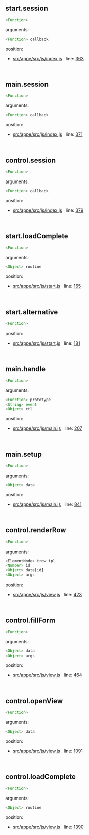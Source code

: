 

## start.session


```js
<Function>
```

arguments: 
```js
<Function> callback
```

position: 
- [src/appe/src/js/index.js](https://github.com/leolweb/appe/blob/master/src/appe/src/js/index.js)   line: [363](https://github.com/leolweb/appe/blob/master/src/appe/src/js/index.js#L363)


 


## main.session


```js
<Function>
```

arguments: 
```js
<Function> callback
```

position: 
- [src/appe/src/js/index.js](https://github.com/leolweb/appe/blob/master/src/appe/src/js/index.js)   line: [371](https://github.com/leolweb/appe/blob/master/src/appe/src/js/index.js#L371)


 


## control.session


```js
<Function>
```

arguments: 
```js
<Function> callback
```

position: 
- [src/appe/src/js/index.js](https://github.com/leolweb/appe/blob/master/src/appe/src/js/index.js)   line: [379](https://github.com/leolweb/appe/blob/master/src/appe/src/js/index.js#L379)


 


## start.loadComplete


```js
<Function>
```

arguments: 
```js
<Object> routine
```

position: 
- [src/appe/src/js/start.js](https://github.com/leolweb/appe/blob/master/src/appe/src/js/start.js)   line: [165](https://github.com/leolweb/appe/blob/master/src/appe/src/js/start.js#L165)


 


## start.alternative


```js
<Function>
```

position: 
- [src/appe/src/js/start.js](https://github.com/leolweb/appe/blob/master/src/appe/src/js/start.js)   line: [181](https://github.com/leolweb/appe/blob/master/src/appe/src/js/start.js#L181)


 


## main.handle


```js
<Function>
```

arguments: 
```js
<Function> prototype
<String> event
<Object> ctl
```

position: 
- [src/appe/src/js/main.js](https://github.com/leolweb/appe/blob/master/src/appe/src/js/main.js)   line: [207](https://github.com/leolweb/appe/blob/master/src/appe/src/js/main.js#L207)


 


## main.setup


```js
<Function>
```

arguments: 
```js
<Object> data
```

position: 
- [src/appe/src/js/main.js](https://github.com/leolweb/appe/blob/master/src/appe/src/js/main.js)   line: [841](https://github.com/leolweb/appe/blob/master/src/appe/src/js/main.js#L841)


 


## control.renderRow


```js
<Function>
```

arguments: 
```js
<ElementNode> trow_tpl
<Number> id
<Object> data[id]
<Object> args
```

position: 
- [src/appe/src/js/view.js](https://github.com/leolweb/appe/blob/master/src/appe/src/js/view.js)   line: [423](https://github.com/leolweb/appe/blob/master/src/appe/src/js/view.js#L423)


 


## control.fillForm


```js
<Function>
```

arguments: 
```js
<Object> data
<Object> args
```

position: 
- [src/appe/src/js/view.js](https://github.com/leolweb/appe/blob/master/src/appe/src/js/view.js)   line: [464](https://github.com/leolweb/appe/blob/master/src/appe/src/js/view.js#L464)


 


## control.openView


```js
<Function>
```

arguments: 
```js
<Object> data
```

position: 
- [src/appe/src/js/view.js](https://github.com/leolweb/appe/blob/master/src/appe/src/js/view.js)   line: [1091](https://github.com/leolweb/appe/blob/master/src/appe/src/js/view.js#L1091)


 


## control.loadComplete


```js
<Function>
```

arguments: 
```js
<Object> routine
```

position: 
- [src/appe/src/js/view.js](https://github.com/leolweb/appe/blob/master/src/appe/src/js/view.js)   line: [1390](https://github.com/leolweb/appe/blob/master/src/appe/src/js/view.js#L1390)


 


